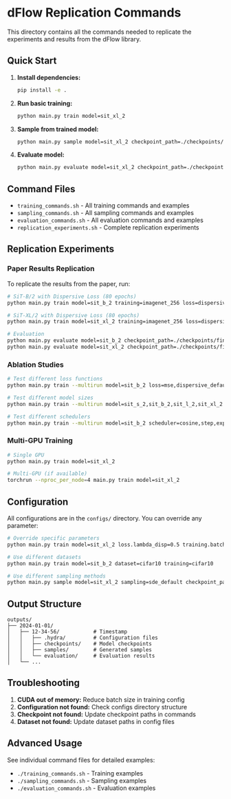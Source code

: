 # dFlow Replication Commands

This directory contains all the commands needed to replicate the experiments and results from the dFlow library.

## Quick Start

1. **Install dependencies:**
   ```bash
   pip install -e .
   ```

2. **Run basic training:**
   ```bash
   python main.py train model=sit_xl_2
   ```

3. **Sample from trained model:**
   ```bash
   python main.py sample model=sit_xl_2 checkpoint_path=./checkpoints/final_model.pt
   ```

4. **Evaluate model:**
   ```bash
   python main.py evaluate model=sit_xl_2 checkpoint_path=./checkpoints/final_model.pt
   ```

## Command Files

- `training_commands.sh` - All training commands and examples
- `sampling_commands.sh` - All sampling commands and examples  
- `evaluation_commands.sh` - All evaluation commands and examples
- `replication_experiments.sh` - Complete replication experiments

## Replication Experiments

### Paper Results Replication

To replicate the results from the paper, run:

```bash
# SiT-B/2 with Dispersive Loss (80 epochs)
python main.py train model=sit_b_2 training=imagenet_256 loss=dispersive_default dataset=imagenet

# SiT-XL/2 with Dispersive Loss (80 epochs)  
python main.py train model=sit_xl_2 training=imagenet_256 loss=dispersive_default dataset=imagenet

# Evaluation
python main.py evaluate model=sit_b_2 checkpoint_path=./checkpoints/final_model.pt
python main.py evaluate model=sit_xl_2 checkpoint_path=./checkpoints/final_model.pt
```

### Ablation Studies

```bash
# Test different loss functions
python main.py train --multirun model=sit_b_2 loss=mse,dispersive_default,dispersive_strong

# Test different model sizes
python main.py train --multirun model=sit_s_2,sit_b_2,sit_l_2,sit_xl_2

# Test different schedulers
python main.py train --multirun model=sit_b_2 scheduler=cosine,step,exponential,plateau
```

### Multi-GPU Training

```bash
# Single GPU
python main.py train model=sit_xl_2

# Multi-GPU (if available)
torchrun --nproc_per_node=4 main.py train model=sit_xl_2
```

## Configuration

All configurations are in the `configs/` directory. You can override any parameter:

```bash
# Override specific parameters
python main.py train model=sit_xl_2 loss.lambda_disp=0.5 training.batch_size=64

# Use different datasets
python main.py train model=sit_b_2 dataset=cifar10 training=cifar10

# Use different sampling methods
python main.py sample model=sit_xl_2 sampling=sde_default checkpoint_path=./checkpoints/final_model.pt
```

## Output Structure

```
outputs/
├── 2024-01-01/
│   ├── 12-34-56/           # Timestamp
│   │   ├── .hydra/         # Configuration files
│   │   ├── checkpoints/    # Model checkpoints
│   │   ├── samples/        # Generated samples
│   │   └── evaluation/     # Evaluation results
│   └── ...
```

## Troubleshooting

1. **CUDA out of memory:** Reduce batch size in training config
2. **Configuration not found:** Check configs directory structure
3. **Checkpoint not found:** Update checkpoint paths in commands
4. **Dataset not found:** Update dataset paths in config files

## Advanced Usage

See individual command files for detailed examples:
- `./training_commands.sh` - Training examples
- `./sampling_commands.sh` - Sampling examples
- `./evaluation_commands.sh` - Evaluation examples
